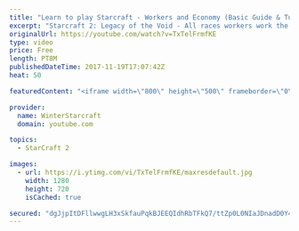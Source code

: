 ```yaml
---
title: "Learn to play Starcraft - Workers and Economy (Basic Guide & Tutorial)"
excerpt: "Starcraft 2: Legacy of the Void - All races workers work the same (mule notwithstanding!)  Wiki on mining: http://wiki.teamliquid.net/starcraft2/Mining_Minerals"
originalUrl: https://youtube.com/watch?v=TxTelFrmfKE
type: video
price: Free
length: PT8M
publishedDateTime: 2017-11-19T17:07:42Z
heat: 50

featuredContent: "<iframe width=\"800\" height=\"500\" frameborder=\"0\" src=\"https://www.youtube.com/embed/TxTelFrmfKE\" allow=\"accelerometer; autoplay; encrypted-media; gyroscope; picture-in-picture\" allowfullscreen></iframe>"

provider:
  name: WinterStarcraft
  domain: youtube.com

topics:
  - StarCraft 2

images:
  - url: https://i.ytimg.com/vi/TxTelFrmfKE/maxresdefault.jpg
    width: 1280
    height: 720
    isCached: true

secured: "dgJjpItDFllwwgLH3xSkfauPqkBJEEQIdhRbTFkQ7/ttZp0L0NIaJDnadD0Y4H9D8/FImFX/H1BzukLV6oe92+Hss9M6OE2eknYy0X0eTjE3ulu9kBbwNkq/mKhsZOSH2PTDenDkGYLaI0DHuZo1yLHJpyKgy9yY4QbQ9jQqU/H0hTcEbeiMQdSog/KiXP71umxVxUz80H6r7ZTGBOGW3wsBygMfJLwSaJyeL3OuKMeaam9lO/hrVOGDcxOmSJoUseKnNyevvAuGnkoWXChhC1B0KVkaXhsnkEyUMIi5CBKUx8DWBmvlfMDD1cfXevw80GJ2cC5YZSCP7/npVxa4k2r0V86BL59/8G3ZSuzWsp05iQgtKuiSoIQQQQvE5b/JYHNGNsACSSBpHzHW+b2MbSl/Vo/oKb+QIPKve7hQPrw=;JeZHGxZMnnZv9WnMW/xQ6g=="
---
```


